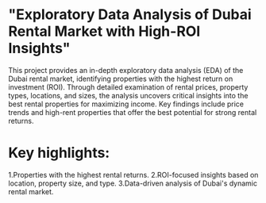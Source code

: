 # "Exploratory Data Analysis of Dubai Rental Market with High-ROI Insights"

This project provides an in-depth exploratory data analysis (EDA) of the Dubai rental market, identifying properties with the highest return on investment (ROI). Through detailed examination of rental prices, property types, locations, and sizes, the analysis uncovers critical insights into the best rental properties for maximizing income. Key findings include price trends and high-rent properties that offer the best potential for strong rental returns.

# Key highlights:
1.Properties with the highest rental returns.
2.ROI-focused insights based on location, property size, and type.
3.Data-driven analysis of Dubai's dynamic rental market.
